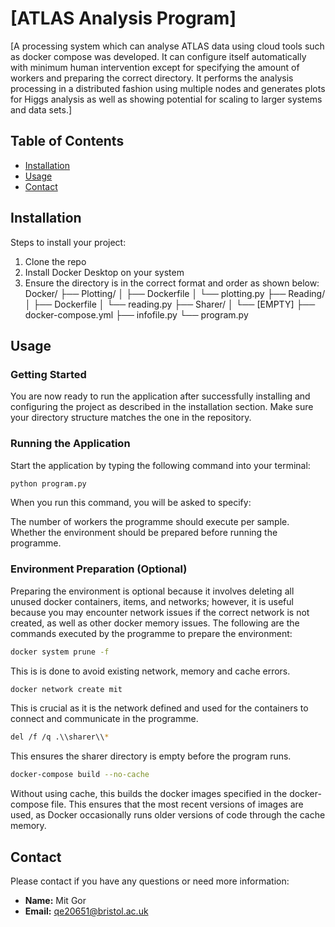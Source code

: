# [ATLAS Analysis Program]

[A processing system which can analyse ATLAS data using cloud tools such as docker compose was developed. It can configure itself automatically with minimum human intervention except for specifying the amount of workers and preparing the correct directory. It performs the analysis processing in a distributed fashion using multiple nodes and generates plots for Higgs analysis as well as showing potential for scaling to larger systems and data sets.]

## Table of Contents
- [Installation](#installation)
- [Usage](#usage)
- [Contact](#contact)


## Installation

Steps to install your project:
1. Clone the repo
2. Install Docker Desktop on your system
3. Ensure the directory is in the correct format and order as shown below:
Docker/
├── Plotting/
│   ├── Dockerfile
│   └── plotting.py
├── Reading/
│   ├── Dockerfile
│   └── reading.py
├── Sharer/
│   └── [EMPTY]
├── docker-compose.yml
├── infofile.py
└── program.py

## Usage

### Getting Started
You are now ready to run the application after successfully installing and configuring the project as described in the installation section. Make sure your directory structure matches the one in the repository.

### Running the Application
Start the application by typing the following command into your terminal:

```bash
python program.py
```
When you run this command, you will be asked to specify:

The number of workers the programme should execute per sample.
Whether the environment should be prepared before running the programme.

### Environment Preparation (Optional)

Preparing the environment is optional because it involves deleting all unused docker containers, items, and networks; however, it is useful because you may encounter network issues if the correct network is not created, as well as other docker memory issues. The following are the commands executed by the programme to prepare the environment:

```bash
docker system prune -f
```
This is is done to avoid existing network, memory and cache errors.

```bash
docker network create mit
```
This is crucial as it is the network defined and used for the containers to connect and communicate in the programme.

```bash
del /f /q .\\sharer\\* 
```
This ensures the sharer directory is empty before the program runs.

```bash
docker-compose build --no-cache
```
Without using cache, this builds the docker images specified in the docker-compose file. This ensures that the most recent versions of images are used, as Docker occasionally runs older versions of code through the cache memory.


## Contact

Please contact if you have any questions or need more information:

- **Name:** Mit Gor
- **Email:** [qe20651@bristol.ac.uk](mailto:qe20651@bristol.ac.uk)

